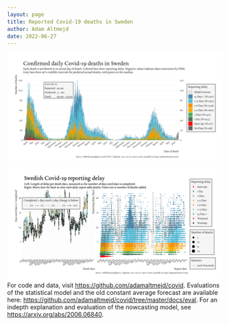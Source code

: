 ```yaml
---
layout: page
title: Reported Covid-19 deaths in Sweden
author: Adam Altmejd
date: 2022-06-27
---
```


![Graph of Swedish Covid-19 deaths with reporting delay.](deaths_lag_sweden_2022-06-27.png "Swedish Covid-19 deaths.")
![Graph of Swedish Covid-19 reporting delay in daily deaths.](lag_trend_sweden_2022-06-27.png "Trend in Swedish Covid-19 mortality reporting delay.")
For code and data, visit <https://github.com/adamaltmejd/covid>.
Evaluations of the statistical model and the old constant average forecast are available here: <https://github.com/adamaltmejd/covid/tree/master/docs/eval>.
For an indepth explanation and evaluation of the nowcasting model, see <https://arxiv.org/abs/2006.06840>.
